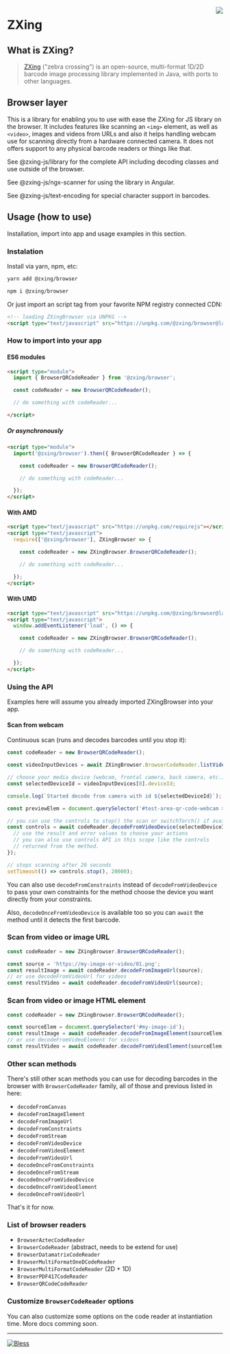 [<img align="right" src="https://raw.github.com/wiki/zxing/zxing/zxing-logo.png"/>][1]

# ZXing

## What is ZXing?

> [ZXing][1] ("zebra crossing") is an open-source, multi-format 1D/2D barcode image processing library implemented in Java, with ports to other languages.

## Browser layer

This is a library for enabling you to use with ease the ZXing for JS library on the browser. It includes features like scanning an `<img>` element, as well as `<video>`, images and videos from URLs and also it helps handling webcam use for scanning directly from a hardware connected camera. It does not offers support to any physical barcode readers or things like that.

See @zxing-js/library for the complete API including decoding classes and use outside of the browser.

See @zxing-js/ngx-scanner for using the library in Angular.

See @zxing-js/text-encoding for special character support in barcodes.

## Usage (how to use)

Installation, import into app and usage examples in this section.

### Instalation

Install via yarn, npm, etc:

```bash
yarn add @zxing/browser
```

```bash
npm i @zxing/browser
```

Or just import an script tag from your favorite NPM registry connected CDN:

```html
<!-- loading ZXingBrowser via UNPKG -->
<script type="text/javascript" src="https://unpkg.com/@zxing/browser@latest"></script>
```

### How to import into your app

#### ES6 modules

```html
<script type="module">
  import { BrowserQRCodeReader } from '@zxing/browser';

  const codeReader = new BrowserQRCodeReader();

  // do something with codeReader...

</script>
```

##### Or asynchronously

```html
<script type="module">
  import('@zxing/browser').then({ BrowserQRCodeReader } => {

    const codeReader = new BrowserQRCodeReader();

    // do something with codeReader...

  });
</script>
```

#### With AMD

```html
<script type="text/javascript" src="https://unpkg.com/requirejs"></script>
<script type="text/javascript">
  require(['@zxing/browser'], ZXingBrowser => {

    const codeReader = new ZXingBrowser.BrowserQRCodeReader();

    // do something with codeReader...

  });
</script>
```

#### With UMD

```html
<script type="text/javascript" src="https://unpkg.com/@zxing/browser@latest"></script>
<script type="text/javascript">
  window.addEventListener('load', () => {

    const codeReader = new ZXingBrowser.BrowserQRCodeReader();

    // do something with codeReader...

  });
</script>
```

### Using the API

Examples here will assume you already imported ZXingBrowser into your app.

#### Scan from webcam

Continuous scan (runs and decodes barcodes until you stop it):

```typescript
const codeReader = new BrowserQRCodeReader();

const videoInputDevices = await ZXingBrowser.BrowserCodeReader.listVideoInputDevices();

// choose your media device (webcam, frontal camera, back camera, etc.)
const selectedDeviceId = videoInputDevices[0].deviceId;

console.log(`Started decode from camera with id ${selectedDeviceId}`);

const previewElem = document.querySelector('#test-area-qr-code-webcam > video');

// you can use the controls to stop() the scan or switchTorch() if available
const controls = await codeReader.decodeFromVideoDevice(selectedDeviceId, previewElem, (result, error, controls) => {
  // use the result and error values to choose your actions
  // you can also use controls API in this scope like the controls
  // returned from the method.
});

// stops scanning after 20 seconds
setTimeout(() => controls.stop(), 20000);
```

You can also use `decodeFromConstraints` instead of `decodeFromVideoDevice` to pass your own constraints for the method choose the device you want directly from your constraints.

Also, `decodeOnceFromVideoDevice` is available too so you can `await` the method until it detects the first barcode.

### Scan from video or image URL

```javascript
const codeReader = new ZXingBrowser.BrowserQRCodeReader();

const source = 'https://my-image-or-video/01.png';
const resultImage = await codeReader.decodeFromImageUrl(source);
// or use decodeFromVideoUrl for videos
const resultVideo = await codeReader.decodeFromVideoUrl(source);
```

### Scan from video or image HTML element

```javascript
const codeReader = new ZXingBrowser.BrowserQRCodeReader();

const sourceElem = document.querySelector('#my-image-id');
const resultImage = await codeReader.decodeFromImageElement(sourceElem);
// or use decodeFromVideoElement for videos
const resultVideo = await codeReader.decodeFromVideoElement(sourceElem);
```

### Other scan methods

There's still other scan methods you can use for decoding barcodes in the browser with `BrowserCodeReader` family, all of those and previous listed in here:

- `decodeFromCanvas`
- `decodeFromImageElement`
- `decodeFromImageUrl`
- `decodeFromConstraints`
- `decodeFromStream`
- `decodeFromVideoDevice`
- `decodeFromVideoElement`
- `decodeFromVideoUrl`
- `decodeOnceFromConstraints`
- `decodeOnceFromStream`
- `decodeOnceFromVideoDevice`
- `decodeOnceFromVideoElement`
- `decodeOnceFromVideoUrl`

That's it for now.

### List of browser readers

- `BrowserAztecCodeReader`
- `BrowserCodeReader` (abstract, needs to be extend for use)
- `BrowserDatamatrixCodeReader`
- `BrowserMultiFormatOneDCodeReader`
- `BrowserMultiFormatCodeReader` (2D + 1D)
- `BrowserPDF417CodeReader`
- `BrowserQRCodeCodeReader`

### Customize `BrowserCodeReader` options

You can also customize some options on the code reader at instantiation time. More docs comming soon.

---

[![Bless](https://cdn.rawgit.com/LunaGao/BlessYourCodeTag/master/tags/alpaca.svg)](http://lunagao.github.io/BlessYourCodeTag/)

[0]: https://www.npmjs.com/package/@zxing/browser
[1]: https://github.com/zxing/zxing
